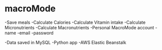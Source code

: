 # macroMode
-Save meals
  -Calculate Calories
  -Calculate Vitamin intake
  -Calculate Micronutrients
  -Calculate Macronutrients
-Personal MacroMode account 
  -name
  -email
  -password
  
-Data saved in MySQL
-Python app
-AWS Elastic Beanstalk
